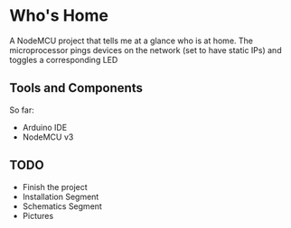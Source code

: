 # Who's Home

A NodeMCU project that tells me at a glance who is at home. The microprocessor pings devices on the network (set to have static IPs) and toggles a corresponding LED

## Tools and Components

So far:

- Arduino IDE
- NodeMCU v3

## TODO

- Finish the project
- Installation Segment
- Schematics Segment
- Pictures
